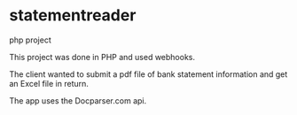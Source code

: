 # statementreader
php project

This project was done in PHP and used webhooks.

The client wanted to submit a pdf file of bank statement information
and get an Excel file in return.

The app uses the Docparser.com api.
